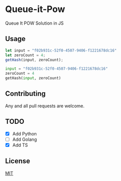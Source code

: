 # Queue-it-Pow

Queue It POW Solution in JS

## Usage

```javascript
let input = "f02b931c-52f0-4507-9406-f1221678dc16"
let zeroCount = 4;
getHash(input, zeroCount);
```

```python
input = "f02b931c-52f0-4507-9406-f1221678dc16"
zeroCount = 4
getHash(input, zeroCount)
```

## Contributing

Any and all pull requests are welcome. 

## TODO
- [X] Add Python
- [ ] Add Golang
- [X] Add TS

## License

[MIT](https://choosealicense.com/licenses/mit/)
